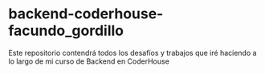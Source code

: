 # backend-coderhouse-facundo_gordillo
Este repositorio contendrá todos los desafíos y trabajos que iré haciendo a lo largo de mi curso de Backend en CoderHouse
